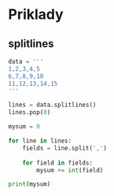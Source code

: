 # Priklady

## splitlines

```python
data = '''
1,2,3,4,5
6,7,8,9,10
11,12,13,14,15
'''

lines = data.splitlines()
lines.pop(0)

mysum = 0

for line in lines:
    fields = line.split(',')
    
    for field in fields:
        mysum += int(field)

print(mysum)
```
